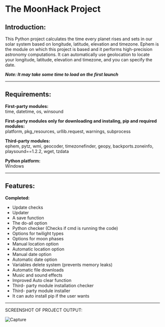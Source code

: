 # The MoonHack Project

## **Introduction:**

This Python project calculates the time every planet rises and sets in our solar system based on longitude, latitude, elevation and timezone.
Ephem is the module on which this project is based and it performs high-precision astronomy computations.
It can automatically use geolocation to locate your longitude, latitude, elevation and timezone, and you can specify the date.

***Note: It may take some time to load on the first launch***
*** ***
## **Requirements:**
**First-party modules:** <br />
time, datetime, os, winsound

**First-party modules only for downloading and instaling, pip and required modules:** <br />
platform, pkg_resources, urllib.request, warnings, subprocess

**Third-party modules:** <br />
ephem, pytz, wmi, geocoder, timezonefinder, geopy, backports.zoneinfo, playsound==1.2.2, wget, tzdata

**Python platform:** <br />
Windows

*** ***
## **Features:**
**Completed:**
- Update checks
- Updater
- A save function
- The do-all option
- Python checker (Checks if cmd is running the code)
- Options for twilight types
- Options for moon phases
- Manual location option
- Automatic location option
- Manual date option
- Automatic date option
- Variables delete system (prevents memory leaks)
- Automatic file downloads
- Music and sound effects
- Improved Auto clear function
- Third- party module installation checker
- Third- party module installer
- It can auto install pip if the user wants

*** ***
SCREENSHOT OF PROJECT OUTPUT:

![Capture](https://github.com/slyfalco/The-MoonHack-Project/assets/43293494/c333882e-ff8c-422b-b450-680c24cf1e22)
